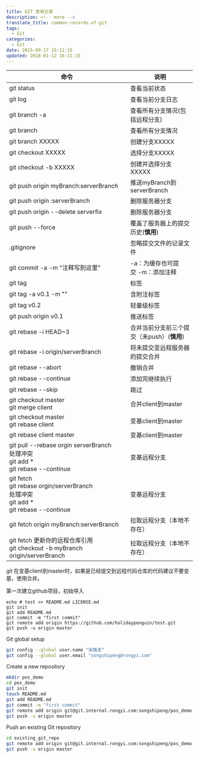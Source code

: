 ```yaml
---
title: GIT 常用记录
description: <!-- more -->
translate_title: common-records-of-git
tags:
  - Git
categories:
  - Git
date: 2015-09-17 15:11:15
updated: 2018-01-12 16:11:15
---
```


|命令|说明|
|--|--|
|git status| 查看当前状态|
|git log| 查看当前分支日志|
|git branch -a| 查看所有分支情况(包括远程分支)|
|git branch| 查看所有分支情况|
|git branch XXXXX| 创建分支XXXXX|
|git checkout XXXXX| 选择分支XXXXX|
|git checkout -b XXXXX| 创建并选择分支XXXXX|
|git push origin myBranch:serverBranch| 推送myBranch到serverBranch|
|git push origin :serverBranch| 删除服务器分支|
|git push origin --delete serverfix| 删除服务器分支|
|git push --force| 覆盖了服务器上的提交历史(**慎用**)|
|.gitignore| 忽略提交文件的记录文件|
|git commit -a -m "注释写到这里"| -a：为缓存也可提交 -m：添加注释|
|git tag| 标签|
|git tag -a v0.1 -m "" |含附注标签|
|git tag v0.2 |轻量级标签|
|git push origin v0.1 |推送标签|
|git rebase -i HEAD~3 |合并当前分支前三个提交（未push）(**慎用**)|
|git rebase -i origin/serverBranch |将未提交至远程服务器的提交合并|
|git rebase --abort| 撤销合并|
|git rebase --continue| 添加完继续执行|
|git rebase --skip| 跳过|
|git checkout master <br> git merge client| 合并client到master|
|git checkout master <br> git rebase client| 变基client到master|
|git rebase client master| 变基client到master|
|git pull --rebase orgin serverBranch <br> 处理冲突 <br> git add * <br> git rebase --continue| 变基远程分支|
|git fetch <br> git rebase orgin/serverBranch <br> 处理冲突 <br> git add * <br> git rebase --continue| 变基远程分支|
|git fetch origin myBranch:serverBranch| 拉取远程分支（本地不存在）|
|git fetch 更新你的远程仓库引用 <br> git checkout -b myBranch origin/serverBranch| 拉取远程分支（本地不存在）|


git 在变基client到master时，如果是已经提交到远程代码仓库的代码建议不要变基，使用合并。



第一次建立github项目，初始导入

```
echo # test >> README.md LICENSE.md
git init
git add README.md
git commit -m "first commit"
git remote add origin https://github.com/holidaypenguin/test.git
git push -u origin master
```

Git global setup
``` bash
git config --global user.name "宋施澎"
git config --global user.email "songshipeng@rongyi.com"
```

Create a new repository
``` bash
mkdir pos_demo
cd pos_demo
git init
touch README.md
git add README.md
git commit -m "first commit"
git remote add origin git@git.internal.rongyi.com:songshipeng/pos_demo.git
git push -u origin master
```

Push an existing Git repository
``` bash
cd existing_git_repo
git remote add origin git@git.internal.rongyi.com:songshipeng/pos_demo.git
git push -u origin master
```
